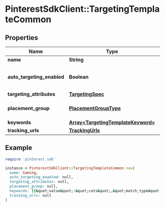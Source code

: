 # PinterestSdkClient::TargetingTemplateCommon

## Properties

| Name | Type | Description | Notes |
| ---- | ---- | ----------- | ----- |
| **name** | **String** | targeting template name | [optional] |
| **auto_targeting_enabled** | **Boolean** | Enable auto-targeting for ad group. Also known as &lt;a href&#x3D;\&quot;https://help.pinterest.com/en/business/article/expanded-targeting\&quot; target&#x3D;\&quot;_blank\&quot;&gt;\&quot;expanded targeting\&quot;&lt;/a&gt;. | [optional][default to true] |
| **targeting_attributes** | [**TargetingSpec**](TargetingSpec.md) |  | [optional] |
| **placement_group** | [**PlacementGroupType**](PlacementGroupType.md) |  | [optional][default to &#39;ALL&#39;] |
| **keywords** | [**Array&lt;TargetingTemplateKeyword&gt;**](TargetingTemplateKeyword.md) |  | [optional] |
| **tracking_urls** | [**TrackingUrls**](TrackingUrls.md) |  | [optional] |

## Example

```ruby
require 'pinterest_sdk'

instance = PinterestSdkClient::TargetingTemplateCommon.new(
  name: Gaming,
  auto_targeting_enabled: null,
  targeting_attributes: null,
  placement_group: null,
  keywords: [{&quot;value&quot;:&quot;cats&quot;,&quot;match_type&quot;:&quot;EXACT_NEGATIVE&quot;}],
  tracking_urls: null
)
```

